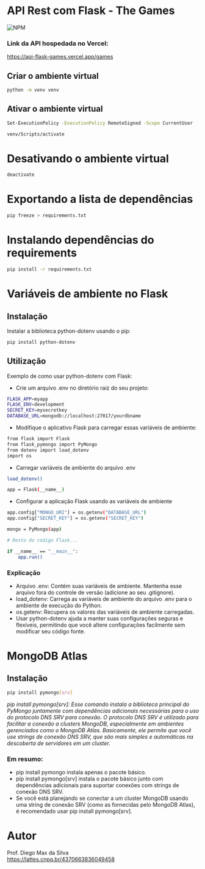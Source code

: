 # API Rest com Flask - The Games

![NPM](https://img.shields.io/npm/l/react)

### Link da API hospedada no Vercel:
<a href="https://api-flask-games.vercel.app/games">https://api-flask-games.vercel.app/games</a>

## Criar o ambiente virtual

```bash
python -m venv venv
```

## Ativar o ambiente virtual

```bash
Set-ExecutionPolicy -ExecutionPolicy RemoteSigned -Scope CurrentUser
```

```bash
venv/Scripts/activate
```

# Desativando o ambiente virtual

```bash
deactivate
```

# Exportando a lista de dependências

```bash
pip freeze > requirements.txt
```

# Instalando dependências do requirements

```bash
pip install -r requirements.txt
```

# Variáveis de ambiente no Flask

## Instalação
Instalar a biblioteca python-dotenv usando o pip:

```bash
pip install python-dotenv
```
## Utilização
Exemplo de como usar python-dotenv com Flask:

* Crie um arquivo .env no diretório raiz do seu projeto:

```bash
FLASK_APP=myapp
FLASK_ENV=development
SECRET_KEY=mysecretkey
DATABASE_URL=mongodb://localhost:27017/yourdbname
```

* Modifique o aplicativo Flask para carregar essas variáveis de ambiente:

```bash
from flask import Flask
from flask_pymongo import PyMongo
from dotenv import load_dotenv
import os
```

* Carregar variáveis de ambiente do arquivo .env

```bash
load_dotenv()

app = Flask(__name__)
```

* Configurar a aplicação Flask usando as variáveis de ambiente
```bash
app.config["MONGO_URI"] = os.getenv("DATABASE_URL")
app.config["SECRET_KEY"] = os.getenv("SECRET_KEY")

mongo = PyMongo(app)

# Resto do código Flask...

if __name__ == "__main__":
    app.run()
```

### Explicação

* Arquivo .env: Contém suas variáveis de ambiente. Mantenha esse arquivo fora do controle de versão (adicione ao seu .gitignore).
* load_dotenv: Carrega as variáveis de ambiente do arquivo .env para o ambiente de execução do Python.
* os.getenv: Recupera os valores das variáveis de ambiente carregadas.
* Usar python-dotenv ajuda a manter suas configurações seguras e flexíveis, permitindo que você altere configurações facilmente sem modificar seu código fonte.

# MongoDB Atlas

## Instalação

```bash
pip install pymongo[srv]
```

_pip install pymongo[srv]: Esse comando instala a biblioteca principal do PyMongo juntamente com dependências adicionais necessárias para o uso do protocolo DNS SRV para conexão. O protocolo DNS SRV é utilizado para facilitar a conexão a clusters MongoDB, especialmente em ambientes gerenciados como o MongoDB Atlas. Basicamente, ele permite que você use strings de conexão DNS SRV, que são mais simples e automáticas na descoberta de servidores em um cluster._

### Em resumo:

* pip install pymongo instala apenas o pacote básico.
* pip install pymongo[srv] instala o pacote básico junto com dependências adicionais para suportar conexões com strings de conexão DNS SRV.
* Se você está planejando se conectar a um cluster MongoDB usando uma string de conexão SRV (como as fornecidas pelo MongoDB Atlas), é recomendado usar pip install pymongo[srv].
  

# Autor

Prof. Diego Max da Silva<br>
https://lattes.cnpq.br/4370663836049458
